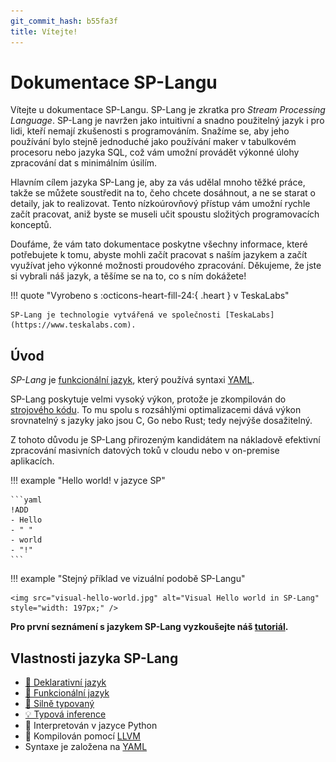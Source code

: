 ```yaml
---
git_commit_hash: b55fa3f
title: Vítejte!
---
```


# Dokumentace SP-Langu

Vítejte u dokumentace SP-Langu. SP-Lang je zkratka pro _Stream Processing Language_.
SP-Lang je navržen jako intuitivní a snadno použitelný jazyk i pro lidi, kteří nemají zkušenosti s programováním.
Snažíme se, aby jeho používání bylo stejně jednoduché jako používání maker v tabulkovém procesoru nebo jazyka SQL, což vám umožní provádět výkonné úlohy zpracování dat s minimálním úsilím.

Hlavním cílem jazyka SP-Lang je, aby za vás udělal mnoho těžké práce, takže se můžete soustředit na to, čeho chcete dosáhnout, a ne se starat o detaily, jak to realizovat.
Tento nízkoúrovňový přístup vám umožní rychle začít pracovat, aniž byste se museli učit spoustu složitých programovacích konceptů.

Doufáme, že vám tato dokumentace poskytne všechny informace, které potřebujete k tomu, abyste mohli začít pracovat s naším jazykem a začít využívat jeho výkonné možnosti proudového zpracování. Děkujeme, že jste si vybrali náš jazyk, a těšíme se na to, co s ním dokážete!


!!! quote "Vyrobeno s :octicons-heart-fill-24:{ .heart } v TeskaLabs"

	SP-Lang je technologie vytvářená ve společnosti [TeskaLabs](https://www.teskalabs.com).  
	

<!-- <img src="splang-logo.jpg" alt="SP-lang logo" style="width: 128px;" /> -->


## Úvod

_SP-Lang_ je [funkcionální jazyk](https://cs.wikipedia.org/wiki/Funkcionální_programování), který používá syntaxi [YAML](https://cs.wikipedia.org/wiki/YAML).

SP-Lang poskytuje velmi vysoký výkon, protože je zkompilován do [strojového kódu](https://cs.wikipedia.org/wiki/Strojový_kód).
To mu spolu s rozsáhlými optimalizacemi dává výkon srovnatelný s jazyky jako jsou C, Go nebo Rust; tedy nejvýše dosažitelný.

Z tohoto důvodu je SP-Lang přirozeným kandidátem na nákladově efektivní zpracování masivních datových toků v cloudu nebo v on-premise aplikacích.


!!! example "Hello world! v jazyce SP"

	```yaml
	!ADD
	- Hello
	- " "
	- world
	- "!"
	```


!!! example "Stejný příklad ve vizuální podobě SP-Langu"

	<img src="visual-hello-world.jpg" alt="Visual Hello world in SP-Lang" style="width: 197px;" />

**Pro první seznámení s jazykem SP-Lang vyzkoušejte náš [tutoriál](./tutorial.md).**

## Vlastnosti jazyka SP-Lang

* [📜 Deklarativní jazyk](https://cs.wikipedia.org/wiki/Deklarativní_programování)
* [🔗 Funkcionální jazyk](https://cs.wikipedia.org/wiki/Funkcionální_programování)
* [🔐 Silně typovaný](https://en.wikipedia.org/wiki/Strong_and_weak_typing)
* [💡 Typová inference](https://cs.wikipedia.org/wiki/Typová_inference)
* 🐍 Interpretován v jazyce Python
* 🚀 Kompilován pomocí [LLVM](https://llvm.org/)
* Syntaxe je založena na [YAML](https://en.wikipedia.org/wiki/YAML)
